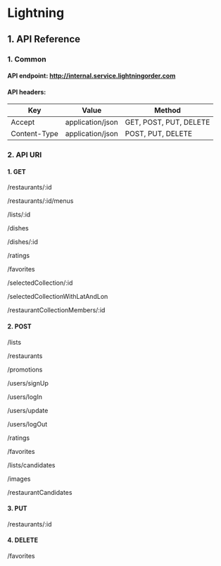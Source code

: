 # Lightning

## 1. API Reference
### 1. Common
#### API endpoint: http://internal.service.lightningorder.com
#### API headers:
| Key           | Value             | Method                  |
| ------------- | ----------------- | ----------------------- |
| Accept        | application/json  | GET, POST, PUT, DELETE  |
| Content-Type  | application/json  | POST, PUT, DELETE       |

### 2. API URI
#### 1. GET
/restaurants/:id

/restaurants/:id/menus

/lists/:id

/dishes

/dishes/:id

/ratings

/favorites

/selectedCollection/:id

/selectedCollectionWithLatAndLon

/restaurantCollectionMembers/:id

#### 2. POST
/lists

/restaurants

/promotions

/users/signUp

/users/logIn

/users/update

/users/logOut

/ratings

/favorites

/lists/candidates

/images

/restaurantCandidates

#### 3. PUT
/restaurants/:id

#### 4. DELETE
/favorites

